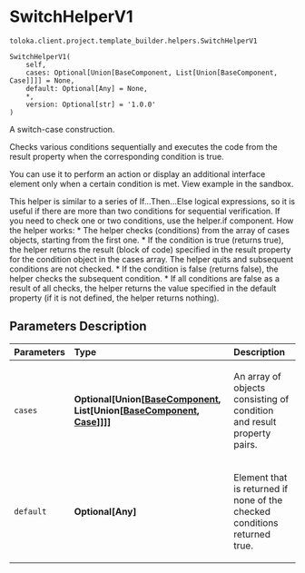 # SwitchHelperV1
`toloka.client.project.template_builder.helpers.SwitchHelperV1`

```
SwitchHelperV1(
    self,
    cases: Optional[Union[BaseComponent, List[Union[BaseComponent, Case]]]] = None,
    default: Optional[Any] = None,
    *,
    version: Optional[str] = '1.0.0'
)
```

A switch-case construction.


Checks various conditions sequentially and executes the code from the result property when the corresponding
condition is true.

You can use it to perform an action or display an additional interface element only when a certain condition is met.
View example in the sandbox.

This helper is similar to a series of If...Then...Else logical expressions, so it is useful if there are more than
two conditions for sequential verification. If you need to check one or two conditions, use the helper.if component.
How the helper works:
    * The helper checks (conditions) from the array of cases objects, starting from the first one.
    * If the condition is true (returns true), the helper returns the result (block of code) specified in the result
      property for the condition object in the cases array. The helper quits and subsequent conditions are not
      checked.
    * If the condition is false (returns false), the helper checks the subsequent condition.
    * If all conditions are false as a result of all checks, the helper returns the value specified in the default
      property (if it is not defined, the helper returns nothing).

## Parameters Description

| Parameters | Type | Description |
| :----------| :----| :-----------|
`cases`|**Optional\[Union\[[BaseComponent](toloka.client.project.template_builder.base.BaseComponent.md), List\[Union\[[BaseComponent](toloka.client.project.template_builder.base.BaseComponent.md), [Case](toloka.client.project.template_builder.helpers.SwitchHelperV1.Case.md)\]\]\]\]**|<p>An array of objects consisting of condition and result property pairs.</p>
`default`|**Optional\[Any\]**|<p>Element that is returned if none of the checked conditions returned true.</p>
